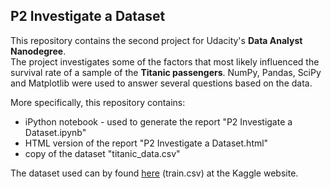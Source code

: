 ## P2 Investigate a Dataset
This repository contains the second project for Udacity's **Data Analyst Nanodegree**.  
The project investigates some of the factors that most likely influenced the survival rate of a sample of the **Titanic passengers**. NumPy, Pandas, SciPy and Matplotlib were used to answer several questions based on the data.

More specifically, this repository contains:
- iPython notebook - used to generate the report "P2 Investigate a Dataset.ipynb"
- HTML version of the report "P2 Investigate a Dataset.html"
- copy of the dataset "titanic_data.csv"

The dataset used can by found [here](https://www.kaggle.com/c/titanic/data?test.csv) (train.csv) at the Kaggle website.


